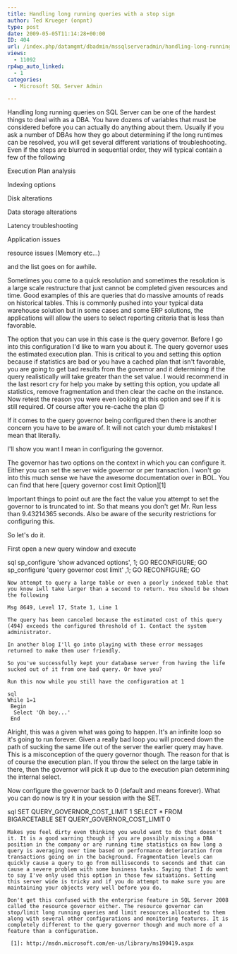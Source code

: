 ```yaml
---
title: Handling long running queries with a stop sign
author: Ted Krueger (onpnt)
type: post
date: 2009-05-05T11:14:28+00:00
ID: 404
url: /index.php/datamgmt/dbadmin/mssqlserveradmin/handling-long-running-queries/
views:
  - 11092
rp4wp_auto_linked:
  - 1
categories:
  - Microsoft SQL Server Admin

---
```

Handling long running queries on SQL Server can be one of the hardest things to deal with as a DBA. You have dozens of variables that must be considered before you can actually do anything about them. Usually if you ask a number of DBAs how they go about determining if the long runtimes can be resolved, you will get several different variations of troubleshooting. Even if the steps are blurred in sequential order, they will typical contain a few of the following

Execution Plan analysis
  
Indexing options
  
Disk alterations
  
Data storage alterations
  
Latency troubleshooting
  
Application issues
  
resource issues (Memory etc…)
  
and the list goes on for awhile. 

Sometimes you come to a quick resolution and sometimes the resolution is a large scale restructure that just cannot be completed given resources and time. Good examples of this are queries that do massive amounts of reads on historical tables. This is commonly pushed into your typical data warehouse solution but in some cases and some ERP solutions, the applications will allow the users to select reporting criteria that is less than favorable.

The option that you can use in this case is the query governor. Before I go into this configuration I'd like to warn you about it. The query governor uses the estimated execution plan. This is critical to you and setting this option because if statistics are bad or you have a cached plan that isn't favorable, you are going to get bad results from the governor and it determining if the query realistically will take greater than the set value. I would recommend in the last resort cry for help you make by setting this option, you update all statistics, remove fragmentation and then clear the cache on the instance. Now retest the reason you were even looking at this option and see if it is still required. Of course after you re-cache the plan 😉

If it comes to the query governor being configured then there is another concern you have to be aware of. It will not catch your dumb mistakes! I mean that literally.

I'll show you want I mean in configuring the governor.

The governor has two options on the context in which you can configure it. Either you can set the server wide governor or per transaction. I won't go into this much sense we have the awesome documentation over in BOL. You can find that here [query governor cost limit Option][1]

Important things to point out are the fact the value you attempt to set the governor to is truncated to int. So that means you don't get Mr. Run less than 9.43214365 seconds. Also be aware of the security restrictions for configuring this.

So let's do it.
  
First open a new query window and execute

sql
sp_configure 'show advanced options', 1;
GO
RECONFIGURE;
GO
sp_configure  'query governor cost limit' ,1;
GO
RECONFIGURE;
GO
```
Now attempt to query a large table or even a poorly indexed table that you know iwll take larger than a second to return. You should be shown the following
  
Msg 8649, Level 17, State 1, Line 1
  
The query has been canceled because the estimated cost of this query (494) exceeds the configured threshold of 1. Contact the system administrator.

In another blog I'll go into playing with these error messages returned to make them user friendly. 

So you've successfully kept your database server from having the life sucked out of it from one bad query. Or have you?

Run this now while you still have the configuration at 1

sql
While 1=1
 Begin
  Select 'Oh boy...'
 End
```
Alright, this was a given what was going to happen. It's an infinite loop so it's going to run forever. Given a really bad loop you will proceed down the path of sucking the same life out of the server the earlier query may have. This is a misconception of the query governor though. The reason for that is of course the execution plan. If you throw the select on the large table in there, then the governor will pick it up due to the execution plan determining the internal select.

Now configure the governor back to 0 (default and means forever). What you can do now is try it in your session with the SET. 

sql
SET QUERY_GOVERNOR_COST_LIMIT 1
SELECT * FROM BIGARCETABLE
SET QUERY_GOVERNOR_COST_LIMIT 0
```
Makes you feel dirty even thinking you would want to do that doesn't it. It is a good warning though if you are possibly missing a DBA position in the company or are running time statistics on how long a query is averaging over time based on performance deterioration from transactions going on in the background. Fragmentation levels can quickly cause a query to go from milliseconds to seconds and that can cause a severe problem with some business tasks. Saying that I do want to say I've only used this option in those few situations. Setting this server wide is tricky and if you do attempt to make sure you are maintaining your objects very well before you do.

Don't get this confused with the enterprise feature in SQL Server 2008 called the resource governor either. The resource governor can stop/limit long running queries and limit resources allocated to them along with several other configurations and monitoring features. It is completely different to the query governor though and much more of a feature than a configuration.

 [1]: http://msdn.microsoft.com/en-us/library/ms190419.aspx